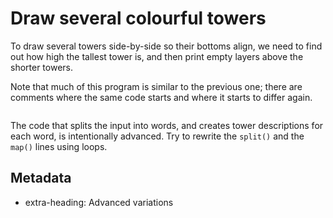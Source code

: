 # Draw several colourful towers

To draw several towers side-by-side so their bottoms align, we need to
find out how high the tallest tower is, and then print empty layers above
the shorter towers.

Note that much of this program is similar to the previous one; there are
comments where the same code starts and where it starts to differ again.

<img>

The code that splits the input into words, and creates tower descriptions
for each word, is intentionally advanced. Try to rewrite the
`split()` and the `map()` lines using loops.

## Metadata

* extra-heading: Advanced variations
